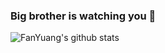 ### Big brother is watching you 👋

![FanYuang's github stats](https://github-readme-stats.vercel.app/api?username=FanYuang)

